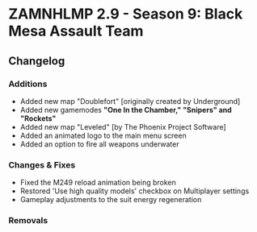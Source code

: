 # ZAMNHLMP 2.9 - Season 9: Black Mesa Assault Team
## Changelog

### Additions
- Added new map "Doublefort" [originally created by Underground]
- Added new gamemodes **"One In the Chamber," "Snipers" and "Rockets"**
- Added new map "Leveled" [by The Phoenix Project Software]
- Added an animated logo to the main menu screen
- Added an option to fire all weapons underwater

### Changes & Fixes
- Fixed the M249 reload animation being broken
- Restored 'Use high quality models' checkbox on Multiplayer settings
- Gameplay adjustments to the suit energy regeneration

### Removals

